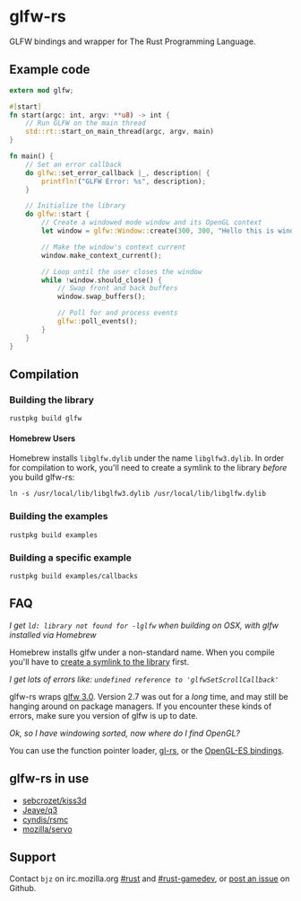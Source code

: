 # glfw-rs

GLFW bindings and wrapper for The Rust Programming Language.

## Example code

~~~rust
extern mod glfw;

#[start]
fn start(argc: int, argv: **u8) -> int {
    // Run GLFW on the main thread
    std::rt::start_on_main_thread(argc, argv, main)
}

fn main() {
    // Set an error callback
    do glfw::set_error_callback |_, description| {
        printfln!("GLFW Error: %s", description);
    }

    // Initialize the library
    do glfw::start {
        // Create a windowed mode window and its OpenGL context
        let window = glfw::Window::create(300, 300, "Hello this is window", glfw::Windowed).unwrap();

        // Make the window's context current
        window.make_context_current();

        // Loop until the user closes the window
        while !window.should_close() {
            // Swap front and back buffers
            window.swap_buffers();

            // Poll for and process events
            glfw::poll_events();
        }
    }
}
~~~

## Compilation

### Building the library

~~~
rustpkg build glfw
~~~

#### Homebrew Users

Homebrew installs `libglfw.dylib` under the name `libglfw3.dylib`. In order for
compilation to work, you'll need to create a symlink to the library _before_
you build glfw-rs:

~~~
ln -s /usr/local/lib/libglfw3.dylib /usr/local/lib/libglfw.dylib
~~~

### Building the examples
~~~
rustpkg build examples
~~~

### Building a specific example
~~~
rustpkg build examples/callbacks
~~~

## FAQ

_I get `ld: library not found for -lglfw` when building on OSX, with glfw installed via Homebrew_

Homebrew installs glfw under a non-standard name. When you compile you'll have
to [create a symlink to the library](#homebrew-users) first.

_I get lots of errors like: `undefined reference to 'glfwSetScrollCallback'`_

glfw-rs wraps [glfw 3.0](http://www.glfw.org/). Version 2.7 was out for a
_long_ time, and may still be hanging around on package managers. If you
encounter these kinds of errors, make sure you version of glfw is up to date.

_Ok, so I have windowing sorted, now where do I find OpenGL?_

You can use the function pointer loader, [gl-rs](https://github.com/bjz/gl-rs),
or the [OpenGL-ES bindings](https://github.com/mozilla-servo/rust-opengles).

## glfw-rs in use

- [sebcrozet/kiss3d](https://github.com/sebcrozet/kiss3d)
- [Jeaye/q3](https://github.com/Jeaye/q3)
- [cyndis/rsmc](https://github.com/cyndis/rsmc/)
- [mozilla/servo](https://github.com/mozilla/servo)

## Support

Contact `bjz` on irc.mozilla.org [#rust](http://mibbit.com/?server=irc.mozilla.org&channel=%23rust)
and [#rust-gamedev](http://mibbit.com/?server=irc.mozilla.org&channel=%23rust-gamedev),
or [post an issue](https://github.com/bjz/glfw-rs/issues/new) on Github.
